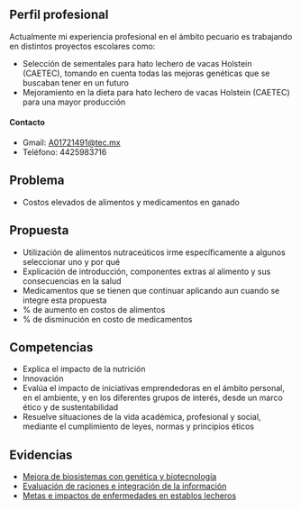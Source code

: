 ## Perfil profesional 

Actualmente mi experiencia profesional en el ámbito pecuario es trabajando en distintos proyectos escolares como:
-	Selección de sementales para hato lechero de vacas Holstein (CAETEC), tomando en cuenta todas las mejoras genéticas que se buscaban tener en un futuro 
-	Mejoramiento en la dieta para hato lechero de vacas Holstein (CAETEC) para una mayor producción

#### Contacto
- Gmail: A01721491@tec.mx
- Teléfono: 4425983716

## Problema
- Costos elevados de alimentos y medicamentos en ganado

## Propuesta
-	Utilización de alimentos nutraceúticos irme específicamente a algunos seleccionar uno y por qué
-	Explicación de introducción, componentes extras al alimento y sus consecuencias en la salud
-	Medicamentos que se tienen que continuar aplicando aun cuando se integre esta propuesta 
-	% de aumento en costos de alimentos
-	% de disminución en costo de medicamentos

## Competencias 
 - Explica el impacto de la nutrición
 - Innovación
 - Evalúa el impacto de iniciativas emprendedoras en el ámbito personal, en el ambiente, y en los diferentes grupos de interés, desde un marco ético y de sustentabilidad
 - Resuelve situaciones de la vida académica, profesional y social, mediante el cumplimiento de leyes, normas y principios éticos

## Evidencias 
- [Mejora de biosistemas con genética y biotecnología](https://drive.google.com/file/d/1CjwWegONvLmLnxJd_gEryZkCqLQ9qQmB/view?usp=sharing)
- [Evaluación de raciones e integración de la información](https://drive.google.com/file/d/1c8tWiiZFyKEYGNQnPLZFNAcjHeV9j_fX/view?usp=sharing)
- [Metas e impactos de enfermedades en establos lecheros](https://drive.google.com/file/d/1n4G-3Bk_E_LKHBFQhG58F8Jod_GAbGRz/view?usp=sharing)



